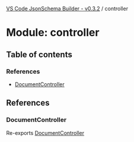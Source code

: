 [VS Code JsonSchema Builder - v0.3.2](../documentation.md) / controller

# Module: controller

## Table of contents

### References

- [DocumentController](controller.md#documentcontroller)

## References

### DocumentController

Re-exports [DocumentController](../classes/controller_DocumentController.DocumentController.md)
